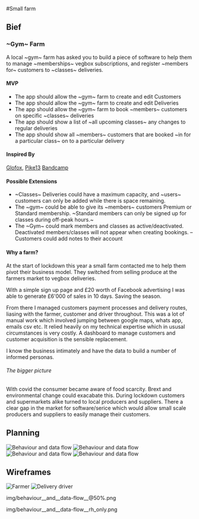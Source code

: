 #Small farm 

## Bief

### ~Gym~ Farm

A local ~gym~ farm has asked you to build a piece of software to help them to manage ~memberships~ vegbox subscriptions, and register ~members for~ customers to ~classes~ deliveries.

#### MVP

- The app should allow the ~gym~ farm to create and edit Customers
- The app should allow the ~gym~ farm to create and edit Deliveries
- The app should allow the ~gym~ farm to book ~members~ customers on specific ~classes~ deliveries
- The app should show a list of ~all upcoming classes~ any changes to regular deliveries
- The app should show all ~members~ customers that are booked ~in for a particular class~ on to a particular delivery

#### Inspired By

[Glofox](https://www.glofox.com/club-solution/), [Pike13](https://www.pike13.com/pike13-scheduling-software-demo)
[Bandcamp](https://bandcamp.com)

#### Possible Extensions

- ~Classes~ Deliveries could have a maximum capacity, and ~users~ customers can only be added while there is space remaining.
- The ~gym~ could be able to give its ~members~ customers Premium or Standard membership. ~Standard members can only be signed up for classes during off-peak hours.~
- The ~Gym~ could mark members and classes as active/deactivated. Deactivated members/classes will not appear when creating bookings. 
– Customers could add notes to their account


#### Why a farm?
At the start of lockdown this year a small farm contacted me to help them pivot their business model. They switched from selling produce at the farmers market to vegbox deliveries.

With a simple sign up page and £20 worth of Facebook advertising I was able to generate £6'000 of sales in 10 days. Saving the season.

From there I managed customers payment processes and delivery routes, liasing with the farmer, customer and driver throughout. This was a lot of manual work which involved jumping between google maps, whats app, emails csv etc. It relied heavily on my technical expertise which in ususal circumstances is very costly. A dashboard to manage customers and customer acquisition is the sensible replacement.

I know the business intimately and have the data to build a number of informed personas.

###### The bigger picture
With covid the consumer became aware of food scarcity. Brext and environmental change could exacabate this. During lockdown customers and supermarkets alike turned to local producers and suppliers. There a clear gap in the market for software/serice which would allow small scale producers and suppliers to easily manage their customers.


## Planning

![Behaviour and data flow](img/behaviour__and__data-flow.png)
![Behaviour and data flow](img/behaviour__and__data-flow__@50%.png)
![Behaviour and data flow](img/behaviour__and__data-flow__rh_only.png)
![Behaviour and data flow](img/behaviour__and__data-flow_LH-only.png)


## Wireframes
![Farmer](img/wireframe_farmer.png)
![Delivery driver](img/wireframe_driver.png)

img/behaviour__and__data-flow__@50%.png


img/behaviour__and__data-flow__rh_only.png